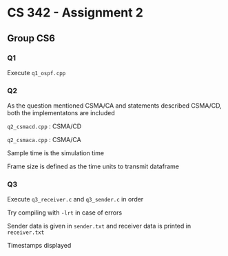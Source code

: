 # CS 342 - Assignment 2
## Group CS6

### Q1
Execute `q1_ospf.cpp`

### Q2
As the question mentioned CSMA/CA and statements described CSMA/CD, both the implementatons are included

`q2_csmacd.cpp` : CSMA/CD

`q2_csmaca.cpp` : CSMA/CA

Sample time is the simulation time

Frame size is defined as the time units to transmit dataframe

### Q3
Execute `q3_receiver.c` and `q3_sender.c` in order

Try compiling with `-lrt` in case of errors

Sender data is given in `sender.txt` and receiver data is printed in `receiver.txt`

Timestamps displayed
